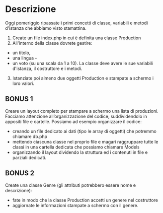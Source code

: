 # Descrizione
Oggi pomeriggio ripassate i primi concetti di classe, variabili e metodi d'istanza che abbiamo visto stamattina. 
1) Create un file index.php in cui è definita una classe Production
2) All'interno della classe dovrete gestire:
- un titolo, 
- una lingua -
- un voto (su una scala da 1 a 10). 
La classe deve avere le sue variabili d'istanza, il costruttore e i metodi.

3) Istanziate poi almeno due oggetti Production e stampate a schermo i loro valori.

## BONUS 1 
Creare un layout completo per stampare a schermo una lista di produzioni. 
Facciamo attenzione all’organizzazione del codice, suddividendolo in appositi file e cartelle. 
Possiamo ad esempio organizzare il codice:
- creando un file dedicato ai dati (tipo le array di oggetti) che potremmo chiamare db.php
- mettendo ciascuna classe nel proprio file e magari raggruppare tutte le classi in una cartella dedicata che possiamo chiamare Models
- organizzando il layout dividendo la struttura ed i contenuti in file e parziali dedicati.

## BONUS 2 
Create una classe Genre (gli attributi potrebbero essere nome e descrizione): 
- fate in modo che la classe Production accetti un genere nel costruttore
- aggiornate le informazioni stampate a schermo con il genere.